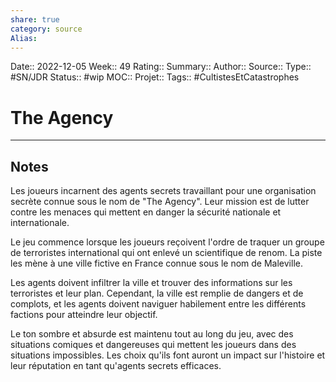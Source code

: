 ```yaml
---
share: true 
category: source
Alias:
---
```

Date:: 2022-12-05
Week:: 49
Rating::
Summary:: 
Author::
Source:: 
Type:: #SN/JDR 
Status:: #wip 
MOC::
Projet:: 
Tags:: #CultistesEtCatastrophes 

# The Agency


***

## Notes

Les joueurs incarnent des agents secrets travaillant pour une organisation secrète connue sous le nom de "The Agency". Leur mission est de lutter contre les menaces qui mettent en danger la sécurité nationale et internationale.

Le jeu commence lorsque les joueurs reçoivent l'ordre de traquer un groupe de terroristes international qui ont enlevé un scientifique de renom. La piste les mène à une ville fictive en France connue sous le nom de Maleville.

Les agents doivent infiltrer la ville et trouver des informations sur les terroristes et leur plan. Cependant, la ville est remplie de dangers et de complots, et les agents doivent naviguer habilement entre les différents factions pour atteindre leur objectif.

Le ton sombre et absurde est maintenu tout au long du jeu, avec des situations comiques et dangereuses qui mettent les joueurs dans des situations impossibles. Les choix qu'ils font auront un impact sur l'histoire et leur réputation en tant qu'agents secrets efficaces.